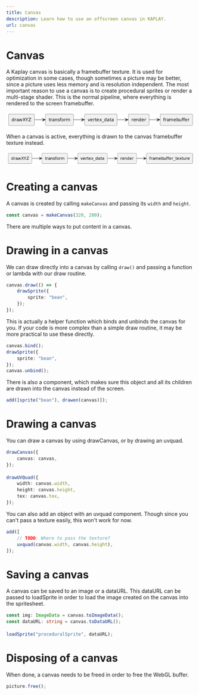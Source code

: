 ```yaml
---
title: Canvas
description: Learn how to use an offscreen canvas in KAPLAY.
url: canvas
---
```


# Canvas

A Kaplay canvas is basically a framebuffer texture. It is used for optimization
in some cases, though sometimes a picture may be better, since a picture uses
less memory and is resolution independent. The most important reason to use a
canvas is to create procedural sprites or render a multi-stage shader. This is
the normal pipeline, where everything is rendered to the screen framebuffer.

![normal pipeline](./assets/target_framebuffer.png)

When a canvas is active, everything is drawn to the canvas framebuffer texture
instead.

![normal pipeline](./assets/target_framebuffer_texture.png)

# Creating a canvas

A canvas is created by calling `makeCanvas` and passing its `width` and
`height`.

```ts
const canvas = makeCanvas(320, 200);
```

There are multiple ways to put content in a canvas.

# Drawing in a canvas

We can draw directly into a canvas by calling `draw()` and passing a function or
lambda with our draw routine.

```ts
canvas.draw(() => {
    drawSprite({
        sprite: "bean",
    });
});
```

This is actually a helper function which binds and unbinds the canvas for you.
If your code is more complex than a simple draw routine, it may be more
practical to use these directly.

```ts
canvas.bind();
drawSprite({
    sprite: "bean",
});
canvas.unbind();
```

There is also a component, which makes sure this object and all its children are
drawn into the canvas instead of the screen.

```ts
add([sprite("bean"), drawon(canvas)]);
```

# Drawing a canvas

You can draw a canvas by using drawCanvas, or by drawing an uvquad.

```ts
drawCanvas({
    canvas: canvas,
});

drawUVQuad({
    width: canvas.width,
    height: canvas.height,
    tex: canvas.tex,
});
```

You can also add an object with an uvquad component. Though since you can't pass
a texture easily, this won't work for now.

```ts
add([
    // TODO: Where to pass the texture?
    uvquad(canvas.width, canvas.height),
]);
```

# Saving a canvas

A canvas can be saved to an image or a dataURL. This dataURL can be passed to
loadSprite in order to load the image created on the canvas into the
spritesheet.

```ts
const img: ImageData = canvas.toImageData();
const dataURL: string = canvas.toDataURL();

loadSprite("proceduralSprite", dataURL);
```

# Disposing of a canvas

When done, a canvas needs to be freed in order to free the WebGL buffer.

```ts
picture.free();
```
